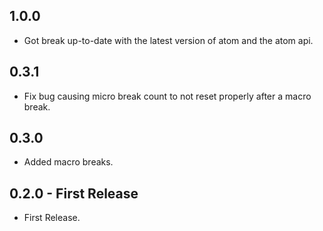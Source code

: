 ## 1.0.0
* Got break up-to-date with the latest version of atom and the atom api.

## 0.3.1
* Fix bug causing micro break count to not reset properly after a macro break.

## 0.3.0
* Added macro breaks.

## 0.2.0 - First Release
* First Release.
